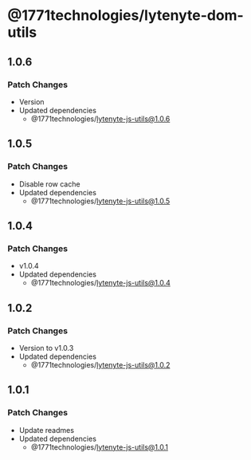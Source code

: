 # @1771technologies/lytenyte-dom-utils

## 1.0.6

### Patch Changes

- Version
- Updated dependencies
  - @1771technologies/lytenyte-js-utils@1.0.6

## 1.0.5

### Patch Changes

- Disable row cache
- Updated dependencies
  - @1771technologies/lytenyte-js-utils@1.0.5

## 1.0.4

### Patch Changes

- v1.0.4
- Updated dependencies
  - @1771technologies/lytenyte-js-utils@1.0.4

## 1.0.2

### Patch Changes

- Version to v1.0.3
- Updated dependencies
  - @1771technologies/lytenyte-js-utils@1.0.2

## 1.0.1

### Patch Changes

- Update readmes
- Updated dependencies
  - @1771technologies/lytenyte-js-utils@1.0.1
